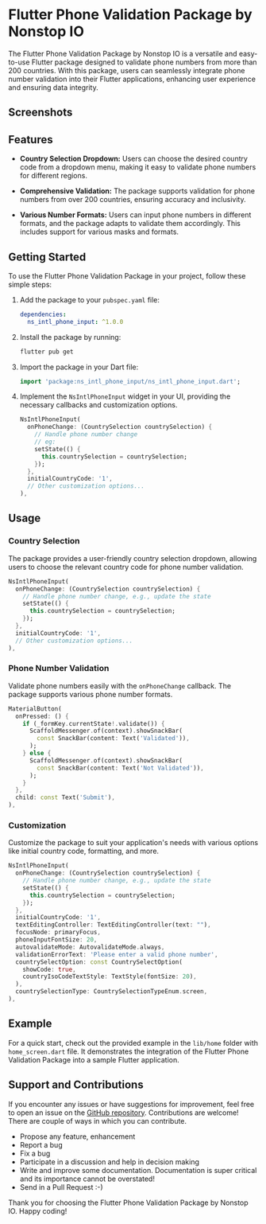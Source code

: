 <!--
This README describes the package. If you publish this package to pub.dev,
this README's contents appear on the landing page for your package.

For information about how to write a good package README, see the guide for
[writing package pages](https://dart.dev/guides/libraries/writing-package-pages).

For general information about developing packages, see the Dart guide for
[creating packages](https://dart.dev/guides/libraries/create-library-packages)
and the Flutter guide for
[developing packages and plugins](https://flutter.dev/developing-packages).
-->

# Flutter Phone Validation Package by Nonstop IO

The Flutter Phone Validation Package by Nonstop IO is a versatile and easy-to-use Flutter package designed to validate phone numbers from more than 200 countries. With this package, users can seamlessly integrate phone number validation into their Flutter applications, enhancing user experience and ensuring data integrity.

## Screenshots



## Features

- **Country Selection Dropdown:** Users can choose the desired country code from a dropdown menu, making it easy to validate phone numbers for different regions.

- **Comprehensive Validation:** The package supports validation for phone numbers from over 200 countries, ensuring accuracy and inclusivity.

- **Various Number Formats:** Users can input phone numbers in different formats, and the package adapts to validate them accordingly. This includes support for various masks and formats.

## Getting Started

To use the Flutter Phone Validation Package in your project, follow these simple steps:

1. Add the package to your `pubspec.yaml` file:

   ```yaml
   dependencies:
     ns_intl_phone_input: ^1.0.0
   ```

2. Install the package by running:

   ```bash
   flutter pub get
   ```

3. Import the package in your Dart file:

   ```dart
   import 'package:ns_intl_phone_input/ns_intl_phone_input.dart';
   ```

4. Implement the `NsIntlPhoneInput` widget in your UI, providing the necessary callbacks and customization options.

   ```dart
   NsIntlPhoneInput(
     onPhoneChange: (CountrySelection countrySelection) {
       // Handle phone number change
       // eg:
       setState(() {
         this.countrySelection = countrySelection;
       });
     },
     initialCountryCode: '1',
     // Other customization options...
   ),
   ```

## Usage

### Country Selection

The package provides a user-friendly country selection dropdown, allowing users to choose the relevant country code for phone number validation.

```dart
NsIntlPhoneInput(
  onPhoneChange: (CountrySelection countrySelection) {
    // Handle phone number change, e.g., update the state
    setState(() {
      this.countrySelection = countrySelection;
    });
  },
  initialCountryCode: '1',
  // Other customization options...
),

```

### Phone Number Validation

Validate phone numbers easily with the `onPhoneChange` callback. The package supports various phone number formats.

```dart
MaterialButton(
  onPressed: () {
    if (_formKey.currentState!.validate()) {
      ScaffoldMessenger.of(context).showSnackBar(
        const SnackBar(content: Text('Validated')),
      );
    } else {
      ScaffoldMessenger.of(context).showSnackBar(
        const SnackBar(content: Text('Not Validated')),
      );
    }
  },
  child: const Text('Submit'),
),
```

### Customization

Customize the package to suit your application's needs with various options like initial country code, formatting, and more.

```dart
NsIntlPhoneInput(
  onPhoneChange: (CountrySelection countrySelection) {
    // Handle phone number change, e.g., update the state
    setState(() {
      this.countrySelection = countrySelection;
    });
  },
  initialCountryCode: '1',
  textEditingController: TextEditingController(text: ""),
  focusNode: primaryFocus,
  phoneInputFontSize: 20,
  autovalidateMode: AutovalidateMode.always,
  validationErrorText: 'Please enter a valid phone number',
  countrySelectOption: const CountrySelectOption(
    showCode: true,
    countryIsoCodeTextStyle: TextStyle(fontSize: 20),
  ),
  countrySelectionType: CountrySelectionTypeEnum.screen,
),
```

## Example

For a quick start, check out the provided example in the `lib/home` folder with `home_screen.dart` file. It demonstrates the integration of the Flutter Phone Validation Package into a sample Flutter application.

## Support and Contributions

If you encounter any issues or have suggestions for improvement, feel free to open an issue on the [GitHub repository](https://link-to-github-repo). Contributions are welcome!
There are couple of ways in which you can contribute.

- Propose any feature, enhancement
- Report a bug
- Fix a bug
- Participate in a discussion and help in decision making
- Write and improve some documentation. Documentation is super critical and its importance cannot be overstated!
- Send in a Pull Request :-)

Thank you for choosing the Flutter Phone Validation Package by Nonstop IO. Happy coding!

